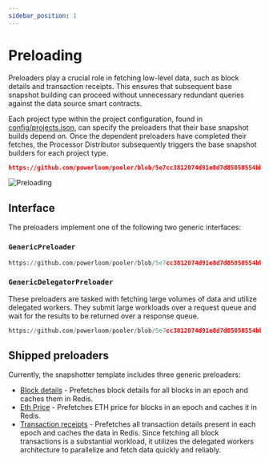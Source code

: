 ```yaml
---
sidebar_position: 1
---
```


# Preloading

Preloaders play a crucial role in fetching low-level data, such as block details and transaction receipts. This ensures that subsequent base snapshot building can proceed without unnecessary redundant queries against the data source smart contracts.

Each project type within the project configuration, found in [config/projects.json](https://github.com/powerloom/pooler/blob/5e7cc3812074d91e8d7d85058554bb1175bf8070/config/projects.example.json#L3-L12), can specify the preloaders that their base snapshot builds depend on. Once the dependent preloaders have completed their fetches, the Processor Distributor subsequently triggers the base snapshot builders for each project type.

```json reference
https://github.com/powerloom/pooler/blob/5e7cc3812074d91e8d7d85058554bb1175bf8070/config/projects.example.json#L3-L12
```

![Preloading](/images/preloading.png)

## Interface

The preloaders implement one of the following two generic interfaces:

### `GenericPreloader`

```python reference
https://github.com/powerloom/pooler/blob/5e7cc3812074d91e8d7d85058554bb1175bf8070/snapshotter/utils/callback_helpers.py#L109-L126
```

### `GenericDelegatorPreloader`

These preloaders are tasked with fetching large volumes of data and utilize delegated workers. They submit large workloads over a request queue and wait for the results to be returned over a response queue.

```python reference
https://github.com/powerloom/pooler/blob/5e7cc3812074d91e8d7d85058554bb1175bf8070/snapshotter/utils/callback_helpers.py#L129-L161
```

## Shipped preloaders

Currently, the snapshotter template includes three generic preloaders:

* [Block details](https://github.com/powerloom/pooler/blob/33f838a2fd7a1ad335f5d0ab00c6fb5828821282/snapshotter/utils/preloaders/block_details/preloader.py) -  Prefetches block details for all blocks in an epoch and caches them in Redis.
* [Eth Price](https://github.com/powerloom/pooler/blob/feat/single_snapshotter/snapshotter/utils/preloaders/eth_price/preloader.py) - Prefetches ETH price for blocks in an epoch and caches it in Redis.
* [Transaction receipts](https://github.com/powerloom/pooler/blob/feat/single_snapshotter/snapshotter/utils/preloaders/tx_receipts/preloader.py) - Prefetches all transaction details present in each epoch and caches the data in Redis. Since fetching all block transactions is a substantial workload, it utilizes the delegated workers architecture to parallelize and fetch data quickly and reliably.